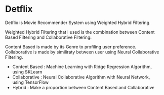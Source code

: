 
# Detflix

Detflix is Movie Recommender System using Weighted Hybrid Filtering.

Weighted Hybrid Filtering that i used is the combination between Content Based Filtering and Collaborative Filtering.

Content Based is made by its Genre to profiling user preference.
Collaborative is made by similiraty between user using Neural Collaborative Filtering.

 - Content Based : Machine Learning with Ridge Regression Algorithm, using SKLearn
 - Collaborative : Neural Collaborative Algorithm with Neural Network, using TensorFlow
 - Hybrid : Make a proportion between Content Based and Collaborative

 

